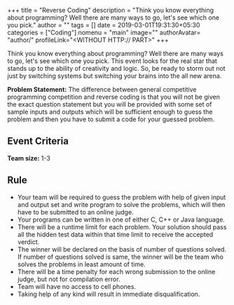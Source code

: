 +++
title = "Reverse Coding"
description = "Think you know everything about programming? Well there are many ways to go, let's see which one you pick."
author = ""
tags = []
date = 2019-03-01T19:31:30+05:30
categories = ["Coding"]
nomenu = "main"
image="<BACKGROUND IMAGE FOR YOUR POST>"
authorAvatar= "author/<YOUR AVATAR>"
profileLink="<WITHOUT HTTP:// PART>"
+++

Think you know everything about programming? Well there are many ways to go, let's see which one you pick. This event looks for the real star that stands up to the ability of creativity and logic. So, be ready to storm out not just by switching systems but switching your brains into the all new arena.

**Problem Statement:** The difference between general competitive
programming competition and reverse coding is that you will not be given
the exact question statement but you will be provided with some set of
sample inputs and outputs which will be sufficient enough to guess the
problem and then you have to submit a code for your guessed problem.

## Event Criteria

**Team size:** 1-3

## Rule

-   Your team will be required to guess the problem with help of given input and output set and write program to solve the problems, which will then have to be submitted to an online judge.
-   Your programs can be written in one of either C, C++ or Java language.
-   There will be a runtime limit for each problem. Your solution should pass all the hidden test data within that time limit to receive the accepted verdict.
-   The winner will be declared on the basis of number of questions solved. If number of questions solved is same, the winner will be the team who solves the problems in least amount of time.
-   There will be a time penalty for each wrong submission to the online judge, but not for compilation error.
-   Team will have no access to cell phones.
-   Taking help of any kind will result in immediate disqualification.
